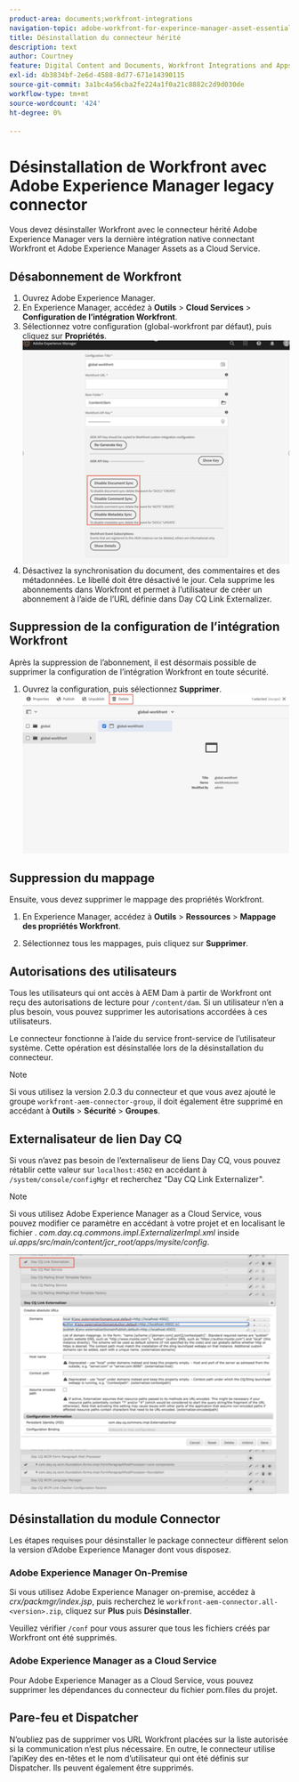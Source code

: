 ```yaml
---
product-area: documents;workfront-integrations
navigation-topic: adobe-workfront-for-experince-manager-asset-essentials
title: Désinstallation du connecteur hérité
description: text
author: Courtney
feature: Digital Content and Documents, Workfront Integrations and Apps
exl-id: 4b3834bf-2e6d-4588-8d77-671e14390115
source-git-commit: 3a1bc4a56cba2fe224a1f0a21c8882c2d9d030de
workflow-type: tm+mt
source-wordcount: '424'
ht-degree: 0%

---
```


# Désinstallation de Workfront avec Adobe Experience Manager legacy connector

Vous devez désinstaller Workfront avec le connecteur hérité Adobe Experience Manager vers la dernière intégration native connectant Workfront et Adobe Experience Manager Assets as a Cloud Service.

## Désabonnement de Workfront

1. Ouvrez Adobe Experience Manager.
1. En Experience Manager, accédez à **Outils** > **Cloud Services** > **Configuration de l’intégration Workfront**.
1. Sélectionnez votre configuration (global-workfront par défaut), puis cliquez sur **Propriétés**.
   ![se désabonner de workfront](assets/unsubscribe-from-workfront.png)
1. Désactivez la synchronisation du document, des commentaires et des métadonnées. Le libellé doit être désactivé le jour.
Cela supprime les abonnements dans Workfront et permet à l’utilisateur de créer un abonnement à l’aide de l’URL définie dans Day CQ Link Externalizer.

## Suppression de la configuration de l’intégration Workfront

Après la suppression de l’abonnement, il est désormais possible de supprimer la configuration de l’intégration Workfront en toute sécurité.

1. Ouvrez la configuration, puis sélectionnez **Supprimer**.
   ![configuration de suppression](assets/delete-wf-configuration.png)

## Suppression du mappage

Ensuite, vous devez supprimer le mappage des propriétés Workfront.

1. En Experience Manager, accédez à **Outils** > **Ressources** > **Mappage des propriétés Workfront**.

1. Sélectionnez tous les mappages, puis cliquez sur **Supprimer**.

## Autorisations des utilisateurs

Tous les utilisateurs qui ont accès à AEM Dam à partir de Workfront ont reçu des autorisations de lecture pour `/content/dam`. Si un utilisateur n’en a plus besoin, vous pouvez supprimer les autorisations accordées à ces utilisateurs.

Le connecteur fonctionne à l’aide du service front-service de l’utilisateur système. Cette opération est désinstallée lors de la désinstallation du connecteur.

>[!NOTE]
>
>Si vous utilisez la version 2.0.3 du connecteur et que vous avez ajouté le groupe `workfront-aem-connector-group`, il doit également être supprimé en accédant à **Outils** > **Sécurité** > **Groupes**.

## Externalisateur de lien Day CQ

Si vous n’avez pas besoin de l’externaliseur de liens Day CQ, vous pouvez rétablir cette valeur sur `localhost:4502` en accédant à `/system/console/configMgr` et recherchez &quot;Day CQ Link Externalizer&quot;.

>[!NOTE]
>
>Si vous utilisez Adobe Experience Manager as a Cloud Service, vous pouvez modifier ce paramètre en accédant à votre projet et en localisant le fichier . _com.day.cq.commons.impl.ExternalizerImpl.xml_ inside _ui.apps/src/main/content/jcr_root/apps/mysite/config_.

![Externalisateur de lien Day CQ](assets/Day-CQ-Link-Externalizer.png)

## Désinstallation du module Connector

Les étapes requises pour désinstaller le package connecteur diffèrent selon la version d’Adobe Experience Manager dont vous disposez.

### Adobe Experience Manager On-Premise

Si vous utilisez Adobe Experience Manager on-premise, accédez à _crx/packmgr/index.jsp_, puis recherchez le `workfront-aem-connector.all-<version>.zip`, cliquez sur **Plus** puis **Désinstaller**.

Veuillez vérifier `/conf` pour vous assurer que tous les fichiers créés par Workfront ont été supprimés.

### Adobe Experience Manager as a Cloud Service

Pour Adobe Experience Manager as a Cloud Service, vous pouvez supprimer les dépendances du connecteur du fichier pom.files du projet.

## Pare-feu et Dispatcher

N’oubliez pas de supprimer vos URL Workfront placées sur la liste autorisée si la communication n’est plus nécessaire. En outre, le connecteur utilise l’apiKey des en-têtes et le nom d’utilisateur qui ont été définis sur Dispatcher. Ils peuvent également être supprimés.
